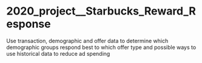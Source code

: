 # 2020_project__Starbucks_Reward_Response
Use transaction, demographic and offer data to determine which demographic groups respond best to which offer type and possible ways to use historical data to reduce ad spending
